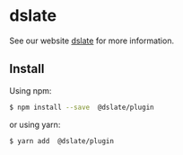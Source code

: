 # dslate

See our website [dslate](http://rojer95.github.io/dslate) for more information.

## Install

Using npm:

```bash
$ npm install --save  @dslate/plugin
```

or using yarn:

```bash
$ yarn add  @dslate/plugin
```
